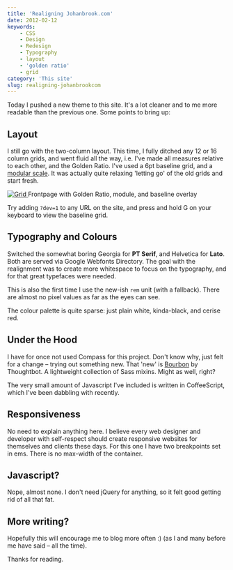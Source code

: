 ```yaml
---
title: 'Realigning Johanbrook.com'
date: 2012-02-12
keywords:
    - CSS
    - Design
    - Redesign
    - Typography
    - layout
    - 'golden ratio'
    - grid
category: 'This site'
slug: realigning-johanbrookcom
---
```


Today I pushed a new theme to this site. It's a lot cleaner and to me more readable than the previous one. Some points to bring up:

## Layout
I still go with the two-column layout. This time, I fully ditched any 12 or 16 column grids, and went fluid all the way, i.e. I've made all measures relative to each other, and the Golden Ratio. I've used a 6pt baseline grid, and a [modular scale](http://modularscale.com/). It was actually quite relaxing 'letting go' of the old grids and start fresh.
 
 [
 ![Grid](http://f.cl.ly/items/1Y0L3g0l1K2y3u2A2t3Q/Slammer.png) ](http://f.cl.ly/items/1Y0L3g0l1K2y3u2A2t3Q/Slammer.png)
 Frontpage with Golden Ratio, module, and baseline overlay
 
 Try adding `?dev=1` to any URL on the site, and press and hold G on your keyboard to view the baseline grid.
## Typography and Colours
Switched the somewhat boring Georgia for **PT Serif**, and Helvetica for **Lato**. Both are served via Google Webfonts Directory. The goal with the realignment was to create more whitespace to focus on the typography, and for that great typefaces were needed. 
 
 This is also the first time I use the new-ish `rem` unit (with a fallback). There are almost no pixel values as far as the eyes can see.
 
 The colour palette is quite sparse: just plain white, kinda-black, and cerise red.
## Under the Hood
I have for once not used Compass for this project. Don't know why, just felt for a change – trying out something new. That 'new' is [Bourbon](http://thoughtbot.com/bourbon/) by Thoughtbot. A lightweight collection of Sass mixins. Might as well, right?
 
 The very small amount of Javascript I've included is written in CoffeeScript, which I've been dabbling with recently.
## Responsiveness
No need to explain anything here. I believe every web designer and developer with self-respect should create responsive websites for themselves and clients these days. For this one I have two breakpoints set in ems. There is no max-width of the container.
## Javascript?
Nope, almost none. I don't need jQuery for anything, so it felt good getting rid of all that fat.
## More writing?
Hopefully this will encourage me to blog more often :) (as I and many before me have said – all the time).
 
 Thanks for reading.

